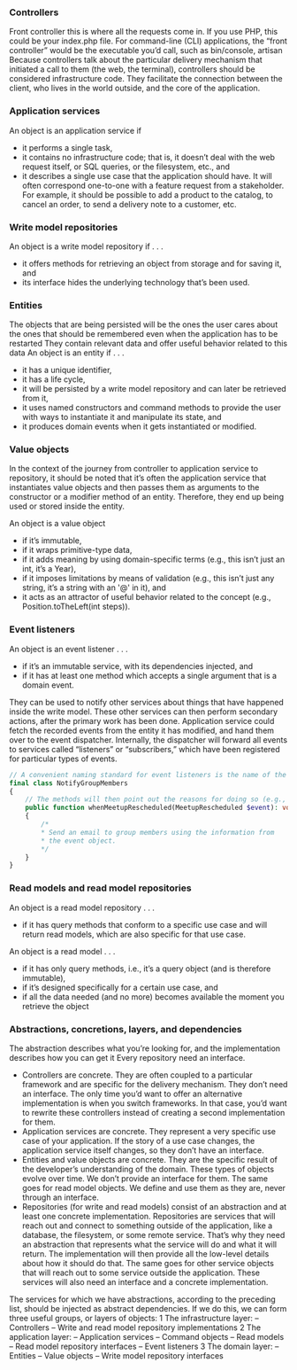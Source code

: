 ### Controllers

Front controller this is where all the requests come in. If you use PHP, this could be your index.php file.
For command-line (CLI) applications, the “front controller” would be the executable you’d call,
such as bin/console, artisan
Because controllers talk about the particular delivery mechanism that initiated a
call to them (the web, the terminal), controllers should be considered infrastructure
code. They facilitate the connection between the client, who lives in the world outside,
and the core of the application.

### Application services

An object is an application service if

- it performs a single task,
- it contains no infrastructure code; that is, it doesn’t deal with the web
  request itself, or SQL queries, or the filesystem, etc., and
- it describes a single use case that the application should have. It will often
  correspond one-to-one with a feature request from a stakeholder.
  For example, it should be possible to add a product to the catalog, to cancel an order,
  to send a delivery note to a customer, etc.

### Write model repositories

An object is a write model repository if . . .

- it offers methods for retrieving an object from storage and for saving it, and
- its interface hides the underlying technology that’s been used.

### Entities

The objects that are being persisted will be the ones the user cares about the ones
that should be remembered even when the application has to be restarted
They contain relevant data and offer useful behavior related to this data
An object is an entity if . . .

- it has a unique identifier,
- it has a life cycle,
- it will be persisted by a write model repository and can later be retrieved from it,
- it uses named constructors and command methods to provide the user with
  ways to instantiate it and manipulate its state, and
- it produces domain events when it gets instantiated or modified.

### Value objects

In the context of the journey from controller to application service to repository, it should be
noted that it’s often the application service that instantiates value objects and then
passes them as arguments to the constructor or a modifier method of an entity.
Therefore, they end up being used or stored inside the entity.

An object is a value object

- if it’s immutable,
- if it wraps primitive-type data,
- if it adds meaning by using domain-specific terms (e.g., this isn’t just an int,
  it’s a Year),
- if it imposes limitations by means of validation (e.g., this isn’t just any string,
  it’s a string with an '@' in it), and
- it acts as an attractor of useful behavior related to the concept (e.g., Position.toTheLeft(int steps)).

### Event listeners

An object is an event listener . . .

- if it’s an immutable service, with its dependencies injected, and
- if it has at least one method which accepts a single argument that is a domain event.

They can be used to notify other services about things that have happened inside the write model.
These other services can then perform secondary actions, after the primary work has been done.
Application service could fetch the recorded events from the entity it has modified,
and hand them over to the event dispatcher.
Internally, the dispatcher will forward all events to services called “listeners” or “subscribers,”
which have been registered for particular types of events.

```php
// A convenient naming standard for event listeners is the name of the thing you’re going to do (e.g., “notify group members”).
final class NotifyGroupMembers 
{
    // The methods will then point out the reasons for doing so (e.g., “when meetup rescheduled”).
    public function whenMeetupRescheduled(MeetupRescheduled $event): void 
    {
        /*
        * Send an email to group members using the information from
        * the event object.
        */
    }
}
```

### Read models and read model repositories

An object is a read model repository . . .

- if it has query methods that conform to a specific use case and will return
  read models, which are also specific for that use case.

An object is a read model . . .

- if it has only query methods, i.e., it’s a query object (and is therefore immutable),
- if it’s designed specifically for a certain use case, and
- if all the data needed (and no more) becomes available the moment you retrieve the object

### Abstractions, concretions, layers, and dependencies
The abstraction describes what you’re looking for, and the implementation describes how you can get it
Every repository need an interface.

- Controllers are concrete. They are often coupled to a particular framework and are
  specific for the delivery mechanism. They don’t need an interface.
  The only time you’d want to offer an alternative implementation is when you
  switch frameworks. In that case, you’d want to rewrite these controllers instead
  of creating a second implementation for them.
- Application services are concrete. They represent a very specific use case of your
  application. If the story of a use case changes, the application service itself
  changes, so they don’t have an interface.
- Entities and value objects are concrete. They are the specific result of the developer’s
  understanding of the domain. These types of objects evolve over time. We don’t
  provide an interface for them. The same goes for read model objects. We
  define and use them as they are, never through an interface.
- Repositories (for write and read models) consist of an abstraction and at least one concrete
  implementation. Repositories are services that will reach out and connect to
  something outside of the application, like a database, the filesystem, or some
  remote service. That’s why they need an abstraction that represents what the
  service will do and what it will return. The implementation will then provide all
  the low-level details about how it should do that. The same goes for other service objects
  that will reach out to some service outside the application. These
  services will also need an interface and a concrete implementation.

The services for which we have abstractions, according to the preceding list, should be
injected as abstract dependencies. If we do this, we can form three useful groups, or layers of objects:
1 The infrastructure layer:
– Controllers
– Write and read model repository implementations
2 The application layer:
– Application services
– Command objects
– Read models
– Read model repository interfaces
– Event listeners
3 The domain layer:
– Entities
– Value objects
– Write model repository interfaces